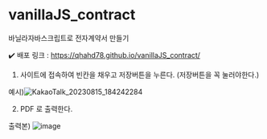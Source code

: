 # vanillaJS_contract

바닐라자바스크립트로 전자계약서 만들기

✔️ 배포 링크 : https://qhahd78.github.io/vanillaJS_contract/

1. 사이트에 접속하여 빈칸을 채우고 저장버튼을 누른다. (저장버튼을 꼭 눌러야한다.)

예시)![KakaoTalk_20230815_184242284](https://github.com/qhahd78/vanillaJS_contract/assets/64029753/4d5e5977-4a96-4e4b-bbf3-75837af687be)


2. PDF 로 출력한다.

출력본)
![image](https://github.com/qhahd78/vanillaJS_contract/assets/64029753/ba3eb12b-3a32-4692-91e0-8056bbe09fdf)
